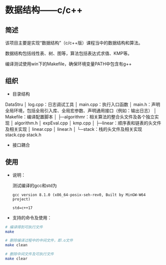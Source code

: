 # 数据结构——c/c++

## 简述

该项目主要是实现“数据结构”（c/c++版）课程当中的数据结构和算法。

数据结构包括线性表、树、图等，算法包括表达式求值、KMP等。

编译测试使用win下的Makefile，确保环境变量PATH中包含有g++



## 组织

+ 目录结构

DataStru
│  log.cpp：日志调试工具
│  main.cpp：执行入口函数
│  main.h：声明全局环境，包括全局引入库、全局宏参数、声明通用接口（例如：输出日志）
│  Makefile：编译配置脚本
│
├─algorithmr：相关算法的整合头文件及各个独立实现
│      algorithm.h
│      expEval.cpp
│      kmp.cpp
│
├─linear：顺序表和链表的头文件及相关实现
│      linear.cpp
│      linear.h
│
└─stack：栈的头文件及相关实现
        stack.cpp
        stack.h



+ 接口耦合



## 使用

+ 说明：

  测试编译的gcc和std为

  `gcc version 8.1.0 (x86_64-posix-seh-rev0, Built by MinGW-W64 project)`

  `std=c++17`

+ 支持的命令及使用：

```sh
# 编译得到可执行文件
make

# 删除编译过程中的中间文件，即.o文件
make clean

# 删除中间文件及可执行文件
make clear
```





